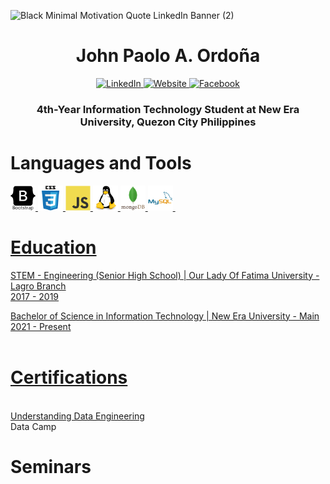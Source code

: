 ![Black Minimal Motivation Quote LinkedIn Banner (2)](https://github.com/johnpaolo16/John-Paolo-Ordona/assets/148620296/8c21bb36-08cc-4e23-b85e-b1255a082b0a)


<h1 align="center">John Paolo A. Ordoña</h1>

<p align="center">
 <a href="https://www.linkedin.com/in/ordo%C3%B1a-john-paolo-a-84b293265/">
        <img src="https://img.shields.io/badge/linkedin-%230077B5.svg?style=for-the-badge&logo=linkedin&logoColor=white" alt="LinkedIn">
    </a>
    <a href="mailto: johnpaoloordona@gmail.com">
        <img src="https://img.shields.io/badge/Gmail-D14836?style=for-the-badge&logo=gmail&logoColor=white" alt="Website">
    </a>
    <a href="https://www.facebook.com/johnpaolo.ordona"> 
        <img src="https://img.shields.io/badge/Facebook-%231877F2.svg?style=for-the-badge&logo=Facebook&logoColor=white" alt="Facebook">
    </a>
   
</p>





<h3 align="center">4th-Year Information Technology Student at New Era University, Quezon City Philippines</h3>


<h1 align="left">Languages and Tools</h1>
<p align="left"> <a href="https://getbootstrap.com" target="_blank" rel="noreferrer"> <img src="https://raw.githubusercontent.com/devicons/devicon/master/icons/bootstrap/bootstrap-plain-wordmark.svg" alt="bootstrap" width="40" height="40"/> </a> <a href="https://www.w3schools.com/css/" target="_blank" rel="noreferrer"> <img src="https://raw.githubusercontent.com/devicons/devicon/master/icons/css3/css3-original-wordmark.svg" alt="css3" width="40" height="40"/> </a> <a href="https://git-scm.com/" target="_blank" src="https://raw.githubusercontent.com/devicons/devicon/master/icons/html5/html5-original-wordmark.svg" alt="html5" width="40" height="40"/> </a> <a href="https://www.adobe.com/in/products/illustrator.html" target="_blank" rel="noreferrer"> <img src="https://raw.githubusercontent.com/devicons/devicon/master/icons/javascript/javascript-original.svg" alt="javascript" width="40" height="40"/> </a> <a href="https://www.linux.org/" target="_blank" rel="noreferrer"> <img src="https://raw.githubusercontent.com/devicons/devicon/master/icons/linux/linux-original.svg" alt="linux" width="40" height="40"/> </a> <a href="https://www.mongodb.com/" target="_blank" rel="noreferrer"> <img src="https://raw.githubusercontent.com/devicons/devicon/master/icons/mongodb/mongodb-original-wordmark.svg" alt="mongodb" width="40" height="40"/> </a> <a href="https://www.mysql.com/" target="_blank" rel="noreferrer"> <img src="https://raw.githubusercontent.com/devicons/devicon/master/icons/mysql/mysql-original-wordmark.svg" alt="mysql" width="40" height="40"/> </a> <a href="https://www.photoshop.com/en" target="_blank" rel="noreferrer"> <img                                              </a> </p>
 
<h1 align="left">Education</h1>
<p align="left">STEM - Engineering (Senior High School) | Our Lady Of Fatima University - Lagro Branch <br>
2017 - 2019 <br></p>
<p align="left">Bachelor of Science in Information Technology | New Era University - Main <br>
2021 - Present <br><br></p>

<h1 align="left">Certifications</h1>
<p align ="left"><a href="https://www.datacamp.com/completed/statement-of-accomplishment/course/ff5f32baaabbf8e47ee3b3408b411686a1f27b49" ><br>Understanding Data Engineering</a> <br>
                   Data Camp<br>
                   </center></p>

<h1 align="left">Seminars</h1>
<p align="left">                                              



</a> </p>

                  

